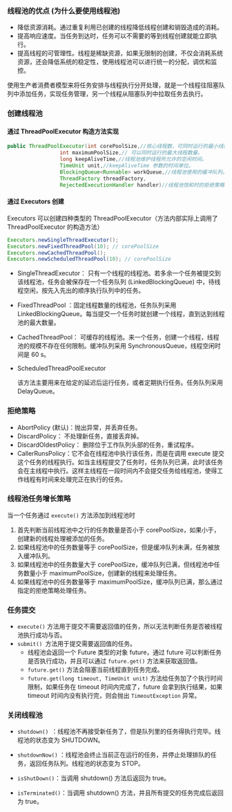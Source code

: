 ### 线程池的优点 (为什么要使用线程池)

* 降低资源消耗。通过重复利用已创建的线程降低线程创建和销毁造成的消耗。
* 提高响应速度。当任务到达时，任务可以不需要的等到线程创建就能立即执行。
* 提高线程的可管理性。线程是稀缺资源，如果无限制的创建，不仅会消耗系统资源，还会降低系统的稳定性，使用线程池可以进行统一的分配，调优和监控。

使用生产者消费者模型来将任务安排与线程执行分开处理，就是一个线程往阻塞队列中添加任务，实现任务管理，另一个线程从阻塞队列中拉取任务去执行。

### 创建线程池

#### 通过 ThreadPoolExecutor 构造方法实现

```java
public ThreadPoolExecutor(int corePoolSize,//核心线程数，可同时运行的最小线程数量
                 int maximumPoolSize,// 可以同时运行的最大线程数量。
                 long keepAliveTime,//线程池维护线程所允许的空闲时间。
                 TimeUnit unit,//keepAliveTime 参数的时间单位。
                 BlockingQueue<Runnable> workQueue,//线程池使用的缓冲队列。
                 ThreadFactory threadFactory,
                 RejectedExecutionHandler handler)//线程池饱和时的拒绝策略
```

#### 通过 Executors 创建

Executors 可以创建四种类型的 ThreadPoolExecutor（方法内部实际上调用了 ThreadPoolExecutor 的构造方法）

```java
Executors.newSingleThreadExecutor();
Executors.newFixedThreadPool(10); // corePoolSize
Executors.newCachedThreadPool();
Executors.newScheduledThreadPool(10); // corePoolSize
```

* SingleThreadExecutor： 只有一个线程的线程池。若多余一个任务被提交到该线程池，任务会被保存在一个任务队列 (LinkedBlockingQueue) 中，待线程空闲，按先入先出的顺序执行队列中的任务。

* FixedThreadPool ：固定线程数量的线程池，任务队列采用 LinkedBlockingQueue。每当提交一个任务时就创建一个线程，直到达到线程池的最大数量。

* CachedThreadPool： 可缓存的线程池。来一个任务，创建一个线程，线程池的规模不存在任何限制。缓冲队列采用 SynchronousQueue，线程空闲时间是 60 s。

* ScheduledThreadPoolExecutor

  该方法主要用来在给定的延迟后运行任务，或者定期执行任务。任务队列采用 DelayQueue。


### 拒绝策略

* AbortPolicy (默认)：抛出异常，并丢弃任务。
* DiscardPolicy： 不处理新任务，直接丢弃掉。
* DiscardOldestPolicy： 删除位于工作队列头部的任务，重试程序。
* CallerRunsPolicy：它不会在线程池中执行该任务，而是在调用 execute 提交这个任务的线程执行。如当主线程提交了任务时，任务队列已满，此时该任务会在主线程中执行。这样主线程在一段时间内不会提交任务给线程池，使得工作线程有时间来处理完正在执行的任务。

### 线程池任务增长策略

当一个任务通过 `execute()` 方法添加到线程池时

1. 首先判断当前线程池中之行的任务数量是否小于 corePoolSize，如果小于，创建新的线程处理被添加的任务。
2. 如果线程池中的任务数量等于 corePoolSize，但是缓冲队列未满，任务被放入缓冲队列。
3. 如果线程池中的任务数量大于 corePoolSize，缓冲队列已满，但线程池中任务数量小于 maximumPoolSize，创建新的线程来处理任务。
4. 如果线程池中的任务数量等于 maximumPoolSize，缓冲队列已满，那么通过指定的拒绝策略处理任务。

### 任务提交

* `execute()` 方法用于提交不需要返回值的任务，所以无法判断任务是否被线程池执行成功与否。
* `submit() `方法用于提交需要返回值的任务。
  * 线程池会返回一个 Future 类型的对象 future，通过 future 可以判断任务是否执行成功，并且可以通过 `future.get()` 方法来获取返回值。
  * `future.get()` 方法会阻塞当前线程直到任务完成。
  * `future.get(long timeout, TimeUnit unit)` 方法给任务加了个执行时间限制，如果任务在 timeout 时间内完成了，future 会拿到执行结果，如果 timeout 时间内没有执行完，则会抛出 `TimeoutException` 异常。

### 关闭线程池

* `shutdown() `：线程池不再接受新任务了，但是队列里的任务得执行完毕。线程池的状态变为 SHUTDOWN。

* `shutdownNow()` ：线程池会终止当前正在运行的任务，并停止处理排队的任务，返回任务队列。线程池的状态变为 STOP。

* `isShutDown()`：当调用 shutdown() 方法后返回为 true。

* `isTerminated()`：当调用 shutdown() 方法，并且所有提交的任务完成后返回为 true。
